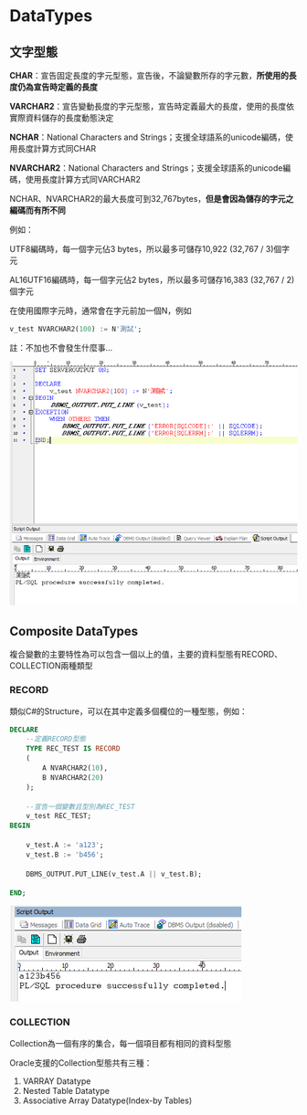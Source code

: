 # DataTypes

## 文字型態

**CHAR**：宣告固定長度的字元型態，宣告後，不論變數所存的字元數，**所使用的長度仍為宣告時定義的長度**

**VARCHAR2**：宣告變動長度的字元型態，宣告時定義最大的長度，使用的長度依實際資料儲存的長度動態決定

**NCHAR**：National Characters and Strings；支援全球語系的unicode編碼，使用長度計算方式同CHAR

**NVARCHAR2**：National Characters and Strings；支援全球語系的unicode編碼，使用長度計算方式同VARCHAR2

NCHAR、NVARCHAR2的最大長度可到32,767bytes，**但是會因為儲存的字元之編碼而有所不同**

例如：

UTF8編碼時，每一個字元佔3 bytes，所以最多可儲存10,922 \(32,767 / 3\)個字元

AL16UTF16編碼時，每一個字元佔2 bytes，所以最多可儲存16,383 \(32,767 / 2\)個字元

在使用國際字元時，通常會在字元前加一個N，例如

```sql
v_test NVARCHAR2(100) := N'測試';
```

註：不加也不會發生什麼事…

![](../.gitbook/assets/image%20%28275%29.png)

## Composite DataTypes

複合變數的主要特性為可以包含一個以上的值，主要的資料型態有RECORD、COLLECTION兩種類型

### RECORD

類似C\#的Structure，可以在其中定義多個欄位的一種型態，例如：

```sql
DECLARE
    --定義RECORD型態
    TYPE REC_TEST IS RECORD
    (
        A NVARCHAR2(10),
        B NVARCHAR2(20)
    );
    
    --宣告一個變數且型別為REC_TEST
    v_test REC_TEST;
BEGIN

    v_test.A := 'a123';
    v_test.B := 'b456';
    
    DBMS_OUTPUT.PUT_LINE(v_test.A || v_test.B);

END;
```

![](../.gitbook/assets/image%20%28443%29.png)

### COLLECTION

Collection為一個有序的集合，每一個項目都有相同的資料型態

Oracle支援的Collection型態共有三種：

1. VARRAY Datatype
2. Nested Table Datatype
3. Associative Array Datatype\(Index-by Tables\)

